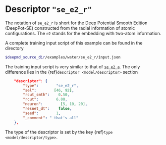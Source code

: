 # Descriptor `"se_e2_r"`

The notation of `se_e2_r` is short for the Deep Potential Smooth Edition (DeepPot-SE) constructed from the radial information of atomic configurations. The `e2` stands for the embedding with two-atom information.

A complete training input script of this example can be found in the directory
```bash
$deepmd_source_dir/examples/water/se_e2_r/input.json
```

The training input script is very similar to that of [`se_e2_a`](train-se-e2-a.md). The only difference lies in the {ref}`descriptor <model/descriptor>` section
```json
    "descriptor": {
        "type":        "se_e2_r",
        "sel":        [46, 92],
        "rcut_smth":    0.50,
        "rcut":        6.00,
        "neuron":        [5, 10, 20],
        "resnet_dt":    false,
        "seed":        1,
        "_comment": " that's all"
    },
```
The type of the descriptor is set by the key {ref}`type <model/descriptor/type>`.
